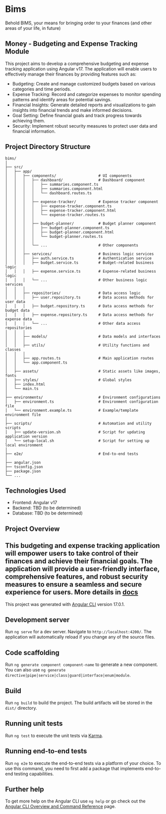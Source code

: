 # Bims

Behold BIMS, your means for bringing order to your finances (and other areas of your life, in future)

## Money - Budgeting and Expense Tracking Module

This project aims to develop a comprehensive budgeting and expense tracking application using Angular v17. The application will enable users to effectively manage their finances by providing features such as:

- Budgeting: Create and manage customized budgets based on various categories and time periods.
- Expense Tracking: Record and categorize expenses to monitor spending patterns and identify areas for potential savings.
- Financial Insights: Generate detailed reports and visualizations to gain insights into financial trends and make informed decisions.
- Goal Setting: Define financial goals and track progress towards achieving them.
- Security: Implement robust security measures to protect user data and financial information.

## Project Directory Structure

```
bims/
│
├── src/
│   ├── app/
│   │   ├── components/                   # UI components
│   │   │   ├── dashboard/                # Dashboard component
│   │   │   │   ├── summaries.component.ts
│   │   │   │   ├── summaries.component.html
│   │   │   │   └── dashboard.routes.ts
│   │   │   │
│   │   │   ├── expense-tracker/          # Expense tracker component
│   │   │   │   ├── expense-tracker.component.ts
│   │   │   │   ├── expense-tracker.component.html
│   │   │   │   └── expense-tracker.routes.ts
│   │   │   │
│   │   │   ├── budget-planner/           # Budget planner component
│   │   │   │   ├── budget-planner.component.ts
│   │   │   │   ├── budget-planner.component.html
│   │   │   │   └── budget-planner.routes.ts
│   │   │   │
│   │   │   └── ...                       # Other components
│   │   │
│   │   ├── services/                     # Business logic services
│   │   │   ├── auth.service.ts           # Authentication service
│   │   │   ├── budget.service.ts         # Budget-related business logic
│   │   │   ├── expense.service.ts        # Expense-related business logic
│   │   │   └── ...                       # Other business logic services
│   │   │
│   │   ├── repositories/                 # Data access logic
│   │   │   ├── user.repository.ts        # Data access methods for user data
│   │   │   ├── budget.repository.ts      # Data access methods for budget data
│   │   │   ├── expense.repository.ts     # Data access methods for expense data
│   │   │   └── ...                       # Other data access repositories
│   │   │
│   │   ├── models/                       # Data models and interfaces
│   │   │
│   │   ├── utils/                        # Utility functions and classes
│   │   │
│   │   ├── app.routes.ts                 # Main application routes
│   │   └── app.component.ts
│   │
│   ├── assets/                           # Static assets like images, fonts
│   ├── styles/                           # Global styles
│   ├── index.html
│   └── main.ts
│
├── environments/                         # Environment configurations
│   ├── environment.ts                    # Environment configuration file
│   └── environment.example.ts            # Example/template environment file
│
├── scripts/                              # Automation and utility scripts
│   ├── update-version.sh                 # Script for updating application version
│   └── setup-local.sh                    # Script for setting up local environment
│
├── e2e/                                  # End-to-end tests
│
├── angular.json
├── tsconfig.json
├── package.json
└── ...
```

## Technologies Used

- Frontend: Angular v17
- Backend: TBD (to be determined)
- Database: TBD (to be determined)

## Project Overview

This budgeting and expense tracking application will empower users to take control of their finances and achieve their financial goals. The application will provide a user-friendly interface, comprehensive features, and robust security measures to ensure a seamless and secure experience for users.
More details in [docs](docs/money-spec.md)
---

This project was generated with [Angular CLI](https://github.com/angular/angular-cli) version 17.0.1.

## Development server

Run `ng serve` for a dev server. Navigate to `http://localhost:4200/`. The application will automatically reload if you change any of the source files.

## Code scaffolding

Run `ng generate component component-name` to generate a new component. You can also use `ng generate directive|pipe|service|class|guard|interface|enum|module`.

## Build

Run `ng build` to build the project. The build artifacts will be stored in the `dist/` directory.

## Running unit tests

Run `ng test` to execute the unit tests via [Karma](https://karma-runner.github.io).

## Running end-to-end tests

Run `ng e2e` to execute the end-to-end tests via a platform of your choice. To use this command, you need to first add a package that implements end-to-end testing capabilities.

## Further help

To get more help on the Angular CLI use `ng help` or go check out the [Angular CLI Overview and Command Reference](https://angular.io/cli) page.
